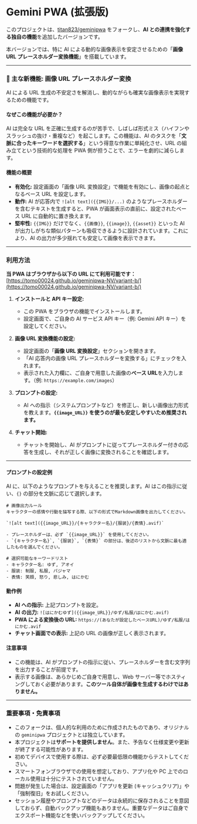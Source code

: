 # Gemini PWA (拡張版)

このプロジェクトは、[titan823/geminipwa](https://github.com/titan823/geminipwa) をフォークし、**AI との連携を強化する独自の機能**を追加したバージョンです。

本バージョンでは、特に AI による動的な画像表示を安定させるための「**画像 URL プレースホルダー変換機能**」を搭載しています。

---

### 🌟 主な新機能: 画像 URL プレースホルダー変換

AI による URL 生成の不安定さを解消し、動的ながらも確実な画像表示を実現するための機能です。

#### なぜこの機能が必要か？

AI は完全な URL を正確に生成するのが苦手で、しばしば形式ミス（ハイフンやスラッシュの抜け・重複など）を起こします。この機能は、AI のタスクを「**文脈に合ったキーワードを選択する**」という得意な作業に単純化させ、URL の組み立てという技術的な処理を PWA 側が担うことで、エラーを劇的に減らします。

#### 機能の概要

- **有効化:** 設定画面の「画像 URL 変換設定」で機能を有効にし、画像の起点となるベース URL を設定します。
- **動作:** AI が応答内で `![alt text]({{IMG}}/...)` のようなプレースホルダーを含むテキストを生成すると、PWA が画面表示の直前に、設定されたベース URL に自動的に置き換えます。
- **堅牢性:** `{{IMG}}` だけでなく、`{{画像}}`, `{{image}}`, `{{asset}}` といった AI が出力しがちな類似パターンも吸収できるように設計されています。これにより、AI の出力が多少揺れても安定して画像を表示できます。

---

### 利用方法

**当 PWA はブラウザから以下の URL にて利用可能です：**
[https://tomo00024.github.io/geminipwa-NV/variant-b/](https://tomo00024.github.io/geminipwa-NV/variant-b/)

1.  **インストールと API キー設定:**

    - この PWA をブラウザの機能でインストールします。
    - 設定画面で、ご自身の AI サービス API キー（例: Gemini API キー）を設定してください。

2.  **画像 URL 変換機能の設定:**

    - 設定画面の「**画像 URL 変換設定**」セクションを開きます。
    - 「AI 応答内の画像 URL プレースホルダーを変換する」にチェックを入れます。
    - 表示された入力欄に、ご自身で用意した画像の**ベース URL**を入力します。（例: `https://example.com/images`）

3.  **プロンプトの設定:**

    - AI への指示（システムプロンプトなど）を修正し、新しい画像出力形式を教えます。**`{{image_URL}}` を使うのが最も安定しやすいため推奨されます。**

4.  **チャット開始:**
    - チャットを開始し、AI がプロンプトに従ってプレースホルダー付きの応答を生成し、それが正しく画像に変換されることを確認します。

---

#### プロンプトの設定例

AI に、以下のようなプロンプトを与えることを推奨します。AI はこの指示に従い、`{}` の部分を文脈に応じて選択します。

```
# 画像出力ルール
キャラクターの感情や行動を描写する際、以下の形式でMarkdown画像を出力してください。

`![alt text]({{image_URL}}/{キャラクター名}/{服装}/{表情}.avif)`

- プレースホルダーは、必ず `{{image_URL}}` を使用してください。
- `{キャラクター名}`, `{服装}`, `{表情}` の部分は、後述のリストから文脈に最も適したものを選んでください。

# 選択可能なキーワードリスト
- キャラクター名: ゆず, アオイ
- 服装: 制服, 私服, パジャマ
- 表情: 笑顔, 怒り, 悲しみ, はにかむ
```

#### 動作例

- **AI への指示:** 上記プロンプトを設定。
- **AI の出力:**
  `![はにかむゆず]({{image_URL}}/ゆず/私服/はにかむ.avif)`
- **PWA による変換後の URL:**
  `https://(あなたが設定したベースURL)/ゆず/私服/はにかむ.avif`
- **チャット画面での表示:**
  上記の URL の画像が正しく表示されます。

#### 注意事項

- この機能は、AI がプロンプトの指示に従い、プレースホルダーを含む文字列を出力することが前提です。
- 表示する画像は、あらかじめご自身で用意し、Web サーバー等でホスティングしておく必要があります。**このツール自体が画像を生成するわけではありません。**

---

### 重要事項・免責事項

- このフォークは、個人的な利用のために作成されたものであり、オリジナルの `geminipwa` プロジェクトとは独立しています。
- 本プロジェクトは**サポートを提供しません**。また、予告なく仕様変更や更新が終了する可能性があります。
- 初めてデバイスで使用する際は、必ず必要最低限の機能からテストしてください。
- スマートフォンブラウザでの使用を想定しており、アプリ化や PC 上でのローカル使用は十分にテストされていません。
- 問題が発生した場合は、設定画面の「アプリを更新 (キャッシュクリア)」や「強制復旧」をお試しください。
- セッション履歴やプロンプトなどのデータは永続的に保存されることを意図しておらず、自動バックアップ機能もありません。重要なデータはご自身でエクスポート機能などを使いバックアップしてください。
